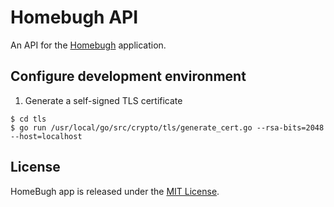 # Homebugh API


An API for the [Homebugh](https://github.com/ck3g/homebugh) application.

## Configure development environment

1. Generate a self-signed TLS certificate

```shell
$ cd tls
$ go run /usr/local/go/src/crypto/tls/generate_cert.go --rsa-bits=2048 --host=localhost
```

## License

HomeBugh app is released under the [MIT License](./LICENSE).